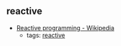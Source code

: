 reactive
---
* [Reactive programming - Wikipedia](https://en.wikipedia.org/wiki/Reactive_programming)
    * tags: [reactive](../tags/reactive.md)

